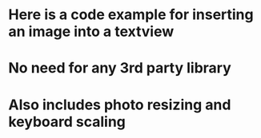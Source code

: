 #  Here is a code example for inserting an image into a textview

#  No need for any 3rd party library

#  Also includes photo resizing and keyboard scaling

